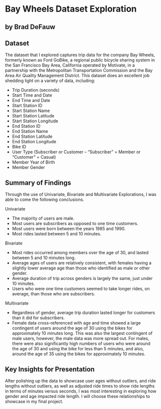 # Bay Wheels Dataset Exploration
## by Brad DeFauw


## Dataset

The dataset that I explored captures trip data for the company Bay Wheels, formerly known as Ford GoBike, a regional public bicycle sharing system in the San Francisco Bay Area, California operated by Motivate, in a partnership with the Metropolitan Transportation Commission and the Bay Area Air Quality Management District. This dataset does an excellent job shedding light on a variety of data, including:
- Trip Duration (seconds)
- Start Time and Date
- End Time and Date
- Start Station ID
- Start Station Name
- Start Station Latitude
- Start Station Longitude
- End Station ID
- End Station Name
- End Station Latitude
- End Station Longitude
- Bike ID
- User Type (Subscriber or Customer – “Subscriber” = Member or “Customer” = Casual)
- Member Year of Birth
- Member Gender


## Summary of Findings

Through the use of Univariate, Bivariate and Multivariate Explorations, I was able to come the following conclusions.

Univariate
- The majority of users are male.
- Most users are subscribers as opposed to one time customers.
- Most users were born between the years 1985 and 1990.
- Most rides lasted between 5 and 10 minutes.

Bivariate
- Most rides occurred among members over the age of 30, and lasted between 5 and 10 minutes long.
- Average ages of users are relatively consistent, with females having a slightly lower average age than those who identified as male or other gender.
- Average duration of trip across genders is largely the same, just under 10 minutes.
- Users who were one time customers seemed to take longer rides, on average, than those who are subscribers.

Multivariate
- Regardless of gender, average trip duration lasted longer for customers than it did for subscribers.
- Female data cross-referenced with age and time showed a large contingent of users around the age of 30 using the bikes for approximately 10 minutes long. This was also the largest contingent of male users, however, the male data was more spread out. For males, there were also significantly high numbers of users who were around the age of 30 and using the bike for less than 5 minutes, and also, around the age of 35 using the bikes for approximately 10 minutes.

## Key Insights for Presentation

After polishing up the data to showcase user ages without outliers, and ride lengths without outliers, as well as adjusted ride times to show ride lengths in terms of minutes versus seconds, I was most interesting in exploring how gender and age impacted ride length. I will choose these relationships to showcase in my final project.
